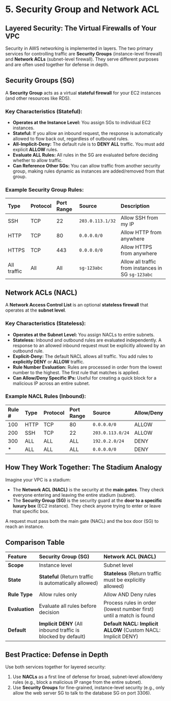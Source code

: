 # 5. Security Group and Network ACL

## Layered Security: The Virtual Firewalls of Your VPC

Security in AWS networking is implemented in layers. The two primary services for controlling traffic are **Security Groups** (instance-level firewall) and **Network ACLs** (subnet-level firewall). They serve different purposes and are often used together for defense in depth.

## Security Groups (SG)

A **Security Group** acts as a virtual **stateful firewall** for your EC2 instances (and other resources like RDS).

### Key Characteristics (Stateful):
- **Operates at the Instance Level:** You assign SGs to individual EC2 instances.
- **Stateful:** If you allow an inbound request, the response is automatically allowed to flow back out, regardless of outbound rules.
- **All-Implicit-Deny:** The default rule is to **DENY ALL** traffic. You must add explicit **ALLOW** rules.
- **Evaluate ALL Rules:** All rules in the SG are evaluated before deciding whether to allow traffic.
- **Can Reference Other SGs:** You can allow traffic from another security group, making rules dynamic as instances are added/removed from that group.

### Example Security Group Rules:
| Type  | Protocol | Port Range | Source     | Description |
| :---- | :------- | :--------- | :--------- | :---------- |
| SSH   | TCP      | 22         | `203.0.113.1/32` | Allow SSH from my IP |
| HTTP  | TCP      | 80         | `0.0.0.0/0`      | Allow HTTP from anywhere |
| HTTPS | TCP      | 443        | `0.0.0.0/0`      | Allow HTTPS from anywhere |
| All traffic | All | All | `sg-123abc` | Allow all traffic from instances in SG `sg-123abc` |

## Network ACLs (NACL)

A **Network Access Control List** is an optional **stateless firewall** that operates at the **subnet level**.

### Key Characteristics (Stateless):
- **Operates at the Subnet Level:** You assign NACLs to entire subnets.
- **Stateless:** Inbound and outbound rules are evaluated independently. A response to an allowed inbound request must be explicitly allowed by an outbound rule.
- **Explicit-Deny:** The default NACL allows all traffic. You add rules to **explicitly DENY** or **ALLOW** traffic.
- **Rule Number Evaluation:** Rules are processed in order from the lowest number to the highest. The first rule that matches is applied.
- **Can Allow/Deny Specific IPs:** Useful for creating a quick block for a malicious IP across an entire subnet.

### Example NACL Rules (Inbound):
| Rule # | Type  | Protocol | Port Range | Source     | Allow/Deny |
| :----- | :---- | :------- | :--------- | :--------- | :--------- |
| 100    | HTTP  | TCP      | 80         | `0.0.0.0/0` | ALLOW      |
| 200    | SSH   | TCP      | 22         | `203.0.113.0/24` | ALLOW   |
| 300    | ALL   | ALL      | ALL        | `192.0.2.0/24`   | DENY     |
| *      | ALL   | ALL      | ALL        | `0.0.0.0/0`      | DENY     | *<-- Default Catch-All Rule* |

## How They Work Together: The Stadium Analogy

Imagine your VPC is a stadium:
- The **Network ACL (NACL)** is the security at the **main gates**. They check everyone entering and leaving the entire stadium (subnet).
- The **Security Group (SG)** is the security guard at the **door to a specific luxury box** (EC2 instance). They check anyone trying to enter or leave that specific box.

A request must pass both the main gate (NACL) and the box door (SG) to reach an instance.

## Comparison Table

| Feature | Security Group (SG) | Network ACL (NACL) |
| :--- | :--- | :--- |
| **Scope** | Instance level | Subnet level |
| **State** | **Stateful** (Return traffic is automatically allowed) | **Stateless** (Return traffic must be explicitly allowed) |
| **Rule Type** | Allow rules only | Allow AND Deny rules |
| **Evaluation** | Evaluate all rules before decision | Process rules in order (lowest number first) until a match is found |
| **Default** | **Implicit DENY** (All inbound traffic is blocked by default) | **Default NACL: Implicit ALLOW** (Custom NACL: Implicit DENY) |

## Best Practice: Defense in Depth

Use both services together for layered security:
1.  Use **NACLs** as a first line of defense for broad, subnet-level allow/deny rules (e.g., block a malicious IP range from the entire subnet).
2.  Use **Security Groups** for fine-grained, instance-level security (e.g., only allow the web server SG to talk to the database SG on port 3306).
